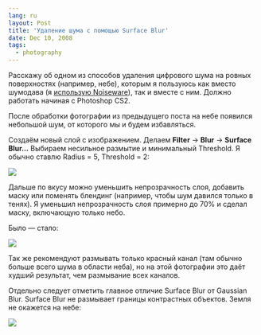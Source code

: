 ```yaml
---
lang: ru
layout: Post
title: 'Удаление шума с помощью Surface Blur'
date: Dec 10, 2008
tags:
  - photography
---
```


Расскажу об одном из способов удаления цифрового шума на ровных поверхностях (например, небе), которым я пользуюсь как вместо шумодава (я [использую Noiseware](/blog/1611 'Маленькое сравнение шумодавов')), так и вместе с ним. Должно работать начиная с Photoshop CS2.

<!--more-->

После обработки фотографии из предыдущего поста на небе появился небольшой шум, от которого мы и будем избавляться.

Создаём новый слой с изображением. Делаем **Filter** → **Blur** → **Surface Blur…** Выбираем несильное размытие и минимальный Threshold. Я обычно ставлю Radius = 5, Threshold = 2:

![](/images/blog/surface-blur.png)

Дальше по вкусу можно уменьшить непрозрачность слоя, добавить маску или поменять блендинг (например, чтобы шум давился только в тенях). Я уменьшил непрозрачность слоя примерно до 70% и сделал маску, включающую только небо.

Было — стало:

![](/images/blog/before-after.jpg)

Так же рекомендуют размывать только красный канал (там обычно больше всего шума в области неба), но на этой фотографии это даёт худший результат, чем размывание всех каналов.

Отдельно следует отметить главное отличие Surface Blur от Gaussian Blur. Surface Blur не размывает границы контрастных объектов. Земля не окажется на небе:

![](/images/blog/blur-gaussian-surface.jpg)
